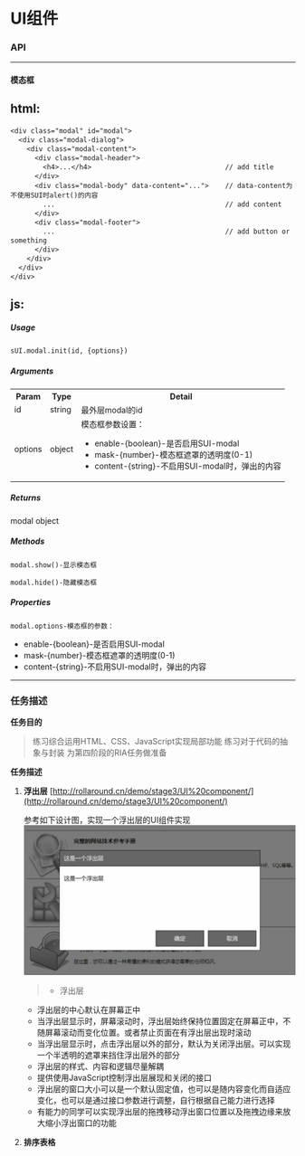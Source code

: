 # UI组件

### **API**
___
#### **模态框**
## **html:**
    <div class="modal" id="modal">
      <div class="modal-dialog">
        <div class="modal-content">
          <div class="modal-header">
            <h4>...</h4>                                 // add title
          </div>
          <div class="modal-body" data-content="...">    // data-content为不使用SUI时alert()的内容
            ...                                          // add content
          </div>
          <div class="modal-footer">
            ...                                          // add button or something
          </div>
        </div>
      </div>
    </div>

## **js:**

##### Usage

  `sUI.modal.init(id, {options})`

##### Arguments
  <table>
    <tbody>
      <tr>
        <th>Param</th>
        <th>Type</th>
        <th>Detail</th>
      </tr>
      <tr>
        <td>id</td>
        <td>string</td>
        <td>最外层modal的id</td>
      </tr>
      <tr>
        <td>options</td>
        <td>object</td>
        <td>模态框参数设置：</br>
          <ul>
            <li>enable-{boolean}-是否启用SUI-modal</li>
            <li>mask-{number}-模态框遮罩的透明度(0-1)</li>
            <li>content-{string}-不启用SUI-modal时，弹出的内容</li>
          </ul>
        </td>
      </tr>
    </tbody>
  <table>

##### Returns
  modal object

##### Methods

  `modal.show()-显示模态框`

  `modal.hide()-隐藏模态框`

##### Properties

  `modal.options-模态框的参数：`
  <ul>
    <li>enable-{boolean}-是否启用SUI-modal</li>
    <li>mask-{number}-模态框遮罩的透明度(0-1)</li>
    <li>content-{string}-不启用SUI-modal时，弹出的内容</li>
  </ul>

___

### **任务描述**

  **任务目的**

  > 练习综合运用HTML、CSS、JavaScript实现局部功能
    练习对于代码的抽象与封装
    为第四阶段的RIA任务做准备

  **任务描述**

  1.  **浮出层** [http://rollaround.cn/demo/stage3/UI%20component/](http://rollaround.cn/demo/stage3/UI%20component/)

      参考如下设计图，实现一个浮出层的UI组件实现
      ![](img/task_3_37_1.jpg)

      > * 浮出层
        * 浮出层的中心默认在屏幕正中
        * 当浮出层显示时，屏幕滚动时，浮出层始终保持位置固定在屏幕正中，不随屏幕滚动而变化位置。或者禁止页面在有浮出层出现时滚动
        * 当浮出层显示时，点击浮出层以外的部分，默认为关闭浮出层。可以实现一个半透明的遮罩来挡住浮出层外的部分
        * 浮出层的样式、内容和逻辑尽量解耦
        * 提供使用JavaScript控制浮出层展现和关闭的接口
        * 浮出层的窗口大小可以是一个默认固定值，也可以是随内容变化而自适应变化，也可以是通过接口参数进行调整，自行根据自己能力进行选择
        * 有能力的同学可以实现浮出层的拖拽移动浮出窗口位置以及拖拽边缘来放大缩小浮出窗口的功能


  1. **排序表格**
